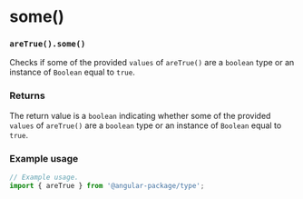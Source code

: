 # some()

### `areTrue().some()`

Checks if some of the provided `values` of `areTrue()` are a `boolean` type or an instance of `Boolean` equal to `true`.

### Returns

The return value is a `boolean` indicating whether some of the provided `values` of `areTrue()` are a `boolean` type or an instance of `Boolean` equal to `true`.

### Example usage

```typescript
// Example usage.
import { areTrue } from '@angular-package/type';


```

